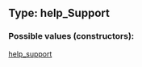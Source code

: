 ## Type: help\_Support  

### Possible values (constructors):

[help\_support](../constructors/help\_support.md)  

